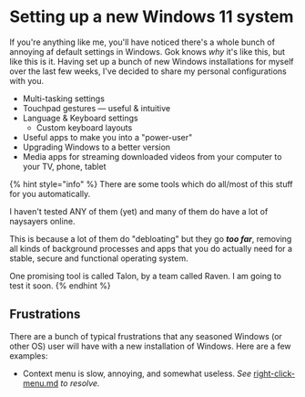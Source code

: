 # Setting up a new Windows 11 system

If you're anything like me, you'll have noticed there's a whole bunch of annoying af default settings in Windows. Gok knows _why_ it's like this, but like this is it. Having set up a bunch of new Windows installations for myself over the last few weeks, I've decided to share my personal configurations with you.

* Multi-tasking settings
* Touchpad gestures — useful & intuitive
* Language & Keyboard settings
  * Custom keyboard layouts
* Useful apps to make you into a "power-user"
* Upgrading Windows to a better version
* Media apps for streaming downloaded videos from your computer to your TV, phone, tablet

{% hint style="info" %}
There are some tools which do all/most of this stuff for you automatically.

I haven't tested ANY of them (yet) and many of them do have a lot of naysayers online.

This is because a lot of them do "debloating" but they go _**too far**_, removing all kinds of background processes and apps that you do actually need for a stable, secure and functional operating system.

One promising tool is called Talon, by a team called Raven. I am going to test it soon.
{% endhint %}



## Frustrations

There are a bunch of typical frustrations that any seasoned Windows (or other OS) user will have with a new installation of Windows. Here are a few examples:

* Context menu is slow, annoying, and somewhat useless. _See_ [right-click-menu.md](right-click-menu.md "mention") _to resolve._&#x20;
